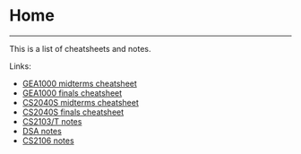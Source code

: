 # Home

---

This is a list of cheatsheets and notes.

Links:

-   [GEA1000 midterms cheatsheet](https://github.com/ruishanteo/cheatsheets/blob/main/notes/gea1000/gea1000%20midterms.pdf)
-   [GEA1000 finals cheatsheet](https://github.com/ruishanteo/cheatsheets/blob/main/notes/gea1000/gea1000%20finals.pdf)
-   [CS2040S midterms cheatsheet](https://github.com/ruishanteo/cheatsheets/blob/main/notes/cs2040s/cs2040s%20midterms.pdf)
-   [CS2040S finals cheatsheet](https://github.com/ruishanteo/cheatsheets/blob/main/notes/cs2040s/cs2040s%20finals.pdf)
-   [CS2103/T notes](https://ruishanteo.github.io/cheatsheets/cs2103t/cs2103t-notes/)
-   [DSA notes](https://ruishanteo.github.io/cheatsheets/dsa-notes/dsa-notes/)
-   [CS2106 notes](https://ruishanteo.github.io/cheatsheets/cs2106/cs2106-notes/)
